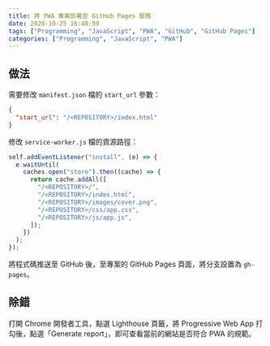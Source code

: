 ```yaml
---
title: 將 PWA 專案部署至 GitHub Pages 服務
date: 2020-10-25 16:40:59
tags: ["Programming", "JavaScript", "PWA", "GitHub", "GitHub Pages"]
categories: ["Programming", "JavaScript", "PWA"]
---
```


## 做法

需要修改 `manifest.json` 檔的 `start_url` 參數：

```json
{
  "start_url": "/<REPOSITORY>/index.html"
}
```

修改 `service-worker.js` 檔的資源路徑：

```js
self.addEventListener("install", (e) => {
  e.waitUntil(
    caches.open("store").then((cache) => {
      return cache.addAll([
        "/<REPOSITORY>/",
        "/<REPOSITORY>/index.html",
        "/<REPOSITORY>/images/cover.png",
        "/<REPOSITORY>/css/app.css",
        "/<REPOSITORY>/js/app.js",
      ]);
    })
  );
});
```

將程式碼推送至 GitHub 後，至專案的 GitHub Pages 頁面，將分支設置為 `gh-pages`。

## 除錯

打開 Chrome 開發者工具，點選 Lighthouse 頁籤，將 Progressive Web App 打勾後，點選「Generate report」，即可查看當前的網站是否符合 PWA 的規範。
